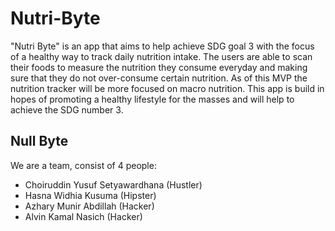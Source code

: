 # Nutri-Byte

"Nutri Byte" is an app that aims to help achieve SDG goal 3 with the focus of a healthy way to track daily nutrition intake. The users are able to scan their foods to measure the nutrition they consume everyday and making sure that they do not over-consume certain nutrition. As of this MVP the nutrition tracker will be more focused on macro nutrition. This app is build in hopes of promoting a healthy lifestyle for the masses and will help to achieve the SDG number 3.

## Null Byte
We are a team, consist of 4 people:
- Choiruddin Yusuf Setyawardhana (Hustler)
- Hasna Widhia Kusuma (Hipster)
- Azhary Munir Abdillah (Hacker)
- Alvin Kamal Nasich (Hacker)

